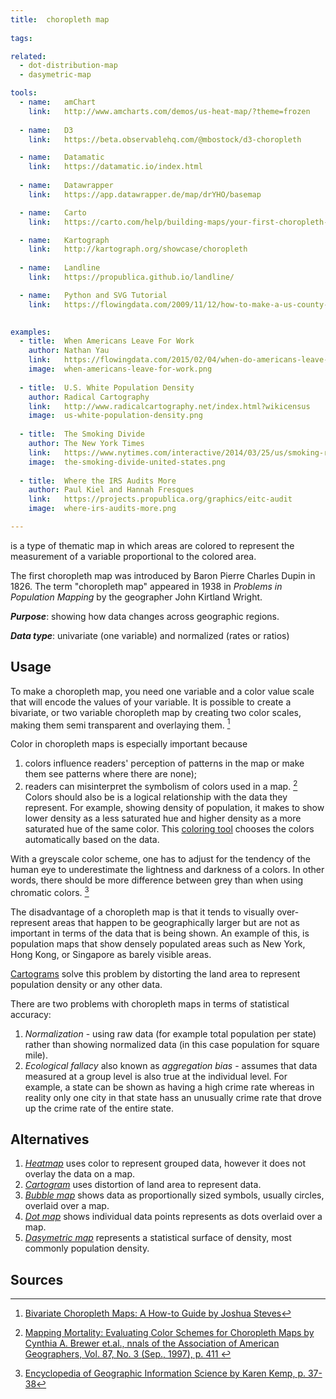```yaml
---
title:  choropleth map
  
tags:

related:
  - dot-distribution-map
  - dasymetric-map

tools:
  - name:   amChart
    link:   http://www.amcharts.com/demos/us-heat-map/?theme=frozen
    
  - name:   D3
    link:   https://beta.observablehq.com/@mbostock/d3-choropleth

  - name:   Datamatic
    link:   https://datamatic.io/index.html
 
  - name:   Datawrapper
    link:   https://app.datawrapper.de/map/drYHO/basemap

  - name:   Carto
    link:   https://carto.com/help/building-maps/your-first-choropleth-map

  - name:   Kartograph
    link:   http://kartograph.org/showcase/choropleth
  
  - name:   Landline
    link:   https://propublica.github.io/landline/

  - name:   Python and SVG Tutorial
    link:   https://flowingdata.com/2009/11/12/how-to-make-a-us-county-thematic-map-using-free-tools/
    

examples:
  - title:  When Americans Leave For Work
    author: Nathan Yau
    link:   https://flowingdata.com/2015/02/04/when-do-americans-leave-for-work/
    image:  when-americans-leave-for-work.png
    
  - title:  U.S. White Population Density
    author: Radical Cartography
    link:   http://www.radicalcartography.net/index.html?wikicensus
    image:  us-white-population-density.png
    
  - title:  The Smoking Divide
    author: The New York Times
    link:   https://www.nytimes.com/interactive/2014/03/25/us/smoking-rate-map.html
    image:  the-smoking-divide-united-states.png
  
  - title:  Where the IRS Audits More
    author: Paul Kiel and Hannah Fresques
    link:   https://projects.propublica.org/graphics/eitc-audit
    image:  where-irs-audits-more.png

---
```


is a type of thematic map in which areas are colored to represent the measurement of a variable proportional to the colored area.

<!--more-->

The first choropleth map was introduced by Baron Pierre Charles Dupin in 1826. The term "choropleth map" appeared in 1938 in <cite>Problems in Population Mapping</cite> by the geographer John Kirtland Wright.

***Purpose***: showing how data changes across geographic regions.

***Data type***: univariate (one variable) and normalized (rates or ratios)

## Usage
To make a choropleth map, you need one variable and a color value scale that will encode the values of your variable. It is possible to create a bivariate, or two variable choropleth map by creating two color scales, making them semi transparent and overlaying them. [^stevens]

Color in choropleth maps is especially important because
1. colors influence readers' perception of patterns in the map or make them see patterns where there are none);
2. readers can misinterpret the symbolism of colors used in a map. [^brewer] Colors should also be is a logical relationship with the data they represent. For example, showing density of population, it makes to show lower density as a less saturated hue and higher density as a more saturated hue of the same color. This [coloring tool](http://colorbrewer2.org/#type=sequential&scheme=BuGn&n=3) chooses the colors automatically based on the data.

With a greyscale color scheme, one has to adjust for the tendency of the human eye to underestimate the lightness and darkness of a colors. In other words, there should be more difference between grey than when using chromatic colors. [^kemp]

The disadvantage of a choropleth map is that it tends to visually over-represent areas that happen to be geographically larger but are not as important in terms of the data that is being shown. An example of this, is population maps that show densely populated areas such as New York, Hong Kong, or Singapore as barely visible areas. 

[Cartograms](/cartogram) solve this problem by distorting the land area to represent population density or any other data.

There are two problems with choropleth maps in terms of statistical accuracy:
1. *Normalization* - using raw data (for example total population per state) rather than showing normalized data (in this case population for square mile).
2. *Ecological fallacy* also known as *aggregation bias* - assumes that data measured at a group level is also true at the individual level. For example, a state can be shown as having a high crime rate whereas in reality only one city in that state hass an unusually crime rate that drove up the crime rate of the entire state.

## Alternatives

1. [*Heatmap*](/heatmap) uses color to represent grouped data, however it does not overlay the data on a map.
2. [*Cartogram*](/cartogram) uses distortion of land area to represent data.
3. [*Bubble map*](/bubble-map) shows data as proportionally sized symbols, usually circles, overlaid over a map.
4. [*Dot map*](/dot-map) shows individual data points represents as dots overlaid over a map.
5. [*Dasymetric map*](/dasymetric-map) represents a statistical surface of density, most commonly population density.

## Sources

[^brewer]: [Mapping Mortality: Evaluating Color Schemes for Choropleth Maps by Cynthia A. Brewer et.al., nnals of the Association of American Geographers, Vol. 87, No. 3 (Sep., 1997), p. 411 ](https://www.jstor.org/stable/2564061?seq=1#page_scan_tab_contents)

[^kemp]: [Encyclopedia of Geographic Information Science by Karen Kemp, p. 37-38](https://books.google.fr/books?id=FrUQHIzXK6EC&pg=PT63&dq=choropleth&hl=en&sa=X&ved=0ahUKEwivhuO7-tHhAhXJxosBHV7-Cf0Q6AEIOzAD#v=onepage&q=choropleth&f=false)

[^scolum]: "Thematic Cartography and Geovisualization" by T. Slocum, et.al., 2009, 3rd ed, pages 85–86. Pearson Prentice Hall: Upper Saddle River, NJ.

[^stevens]: [Bivariate Choropleth Maps: A How-to Guide by Joshua Steves](http://www.joshuastevens.net/cartography/make-a-bivariate-choropleth-map/)

